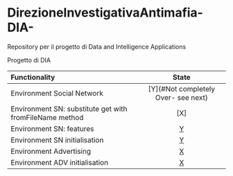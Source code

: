 # DirezioneInvestigativaAntimafia-DIA-
Repository per il progetto di Data and Intelligence Applications

Progetto di DIA  

| Functionality | State |
|:-----------------------|:------------------------------------:|
| Environment Social Network | [Y](#Not completely Over- see next) |
| Environment SN: substitute get with fromFileName method | [X] |
| Environment SN: features| [Y](#) |
| Environment SN initialisation| [Y](#) |
| Environment Advertising | [X](#) |
| Environment ADV initialisation | [X](#) |
